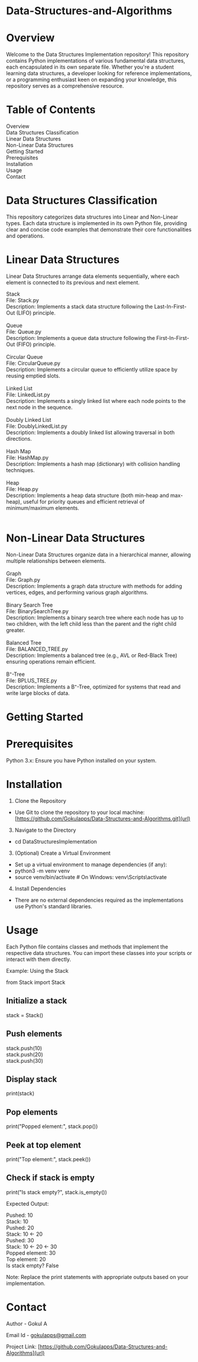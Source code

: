 # Data-Structures-and-Algorithms

# Overview 
Welcome to the Data Structures Implementation repository! This repository contains Python implementations of various fundamental data structures, each encapsulated in its own separate file. Whether you're a student learning data structures, a developer looking for reference implementations, or a programming enthusiast keen on expanding your knowledge, this repository serves as a comprehensive resource. <br/>

# Table of Contents
Overview <br/>
Data Structures Classification <br/>
Linear Data Structures <br/>
Non-Linear Data Structures <br/>
Getting Started <br/>
Prerequisites <br/>
Installation <br/>
Usage <br/>
Contact <br/>

# Data Structures Classification 
This repository categorizes data structures into Linear and Non-Linear types. Each data structure is implemented in its own Python file, providing clear and concise code examples that demonstrate their core functionalities and operations. <br/>

# Linear Data Structures
Linear Data Structures arrange data elements sequentially, where each element is connected to its previous and next element. <br/>

Stack <br/>
File: Stack.py <br/>
Description: Implements a stack data structure following the Last-In-First-Out (LIFO) principle. <br/>
<br/>
Queue <br/>
File: Queue.py <br/>
Description: Implements a queue data structure following the First-In-First-Out (FIFO) principle. <br/>
<br/>
Circular Queue <br/>
File: CircularQueue.py <br/>
Description: Implements a circular queue to efficiently utilize space by reusing emptied slots. <br/>
<br/>
Linked List <br/>
File: LinkedList.py <br/>
Description: Implements a singly linked list where each node points to the next node in the sequence. <br/> 
<br/> 
Doubly Linked List <br/>
File: DoublyLinkedList.py <br/>
Description: Implements a doubly linked list allowing traversal in both directions. <br/>
<br/>
Hash Map <br/>
File: HashMap.py <br/>
Description: Implements a hash map (dictionary) with collision handling techniques. <br/>
<br/>
Heap <br/>
File: Heap.py <br/>
Description: Implements a heap data structure (both min-heap and max-heap), useful for priority queues and efficient retrieval of minimum/maximum elements. <br/>
<br/>
# Non-Linear Data Structures
Non-Linear Data Structures organize data in a hierarchical manner, allowing multiple relationships between elements. <br/>
<br/>
Graph <br/>
File: Graph.py <br/>
Description: Implements a graph data structure with methods for adding vertices, edges, and performing various graph algorithms. <br/>
<br/>
Binary Search Tree <br/>
File: BinarySearchTree.py <br/>
Description: Implements a binary search tree where each node has up to two children, with the left child less than the parent and the right child greater. <br/>
<br/>
Balanced Tree <br/>
File: BALANCED_TREE.py <br/>
Description: Implements a balanced tree (e.g., AVL or Red-Black Tree) ensuring operations remain efficient. <br/>
<br/>
B⁺-Tree <br/>
File: BPLUS_TREE.py <br/> 
Description: Implements a B⁺-Tree, optimized for systems that read and write large blocks of data. <br/>

# Getting Started
 
# Prerequisites
Python 3.x: Ensure you have Python installed on your system.

# Installation
1. Clone the Repository 

* Use Git to clone the repository to your local machine: 
[https://github.com/Gokulapps/Data-Structures-and-Algorithms.git](url)
 
3. Navigate to the Directory 

* cd DataStructuresImplementation 
 
3. (Optional) Create a Virtual Environment 

* Set up a virtual environment to manage dependencies (if any): 
* python3 -m venv venv  
* source venv/bin/activate  # On Windows: venv\Scripts\activate  
 
4. Install Dependencies 
* There are no external dependencies required as the implementations use Python's standard libraries. 

# Usage
Each Python file contains classes and methods that implement the respective data structures. You can import these classes into your scripts or interact with them directly. <br/>

Example: Using the Stack <br/>

from Stack import Stack  <br/> 
  
## Initialize a stack  
stack = Stack()  <br/>
  
## Push elements  
stack.push(10)  <br/>
stack.push(20)  <br/>
stack.push(30)  <br/>
  
## Display stack  
print(stack)  <br/>
  
## Pop elements  
print("Popped element:", stack.pop())  <br/>
  
## Peek at top element  
print("Top element:", stack.peek())  <br/>
  
## Check if stack is empty  
print("Is stack empty?", stack.is_empty()) <br/>  
 
Expected Output: <br/>

Pushed: 10  <br/>
Stack: 10  <br/>
Pushed: 20  <br/>
Stack: 10 <- 20  <br/>
Pushed: 30  <br/>
Stack: 10 <- 20 <- 30  <br/>
Popped element: 30  <br/>
Top element: 20  <br/>
Is stack empty? False <br/> 
 
Note: Replace the print statements with appropriate outputs based on your implementation. <br/>

# Contact

Author - Gokul A <br/>
 
Email Id - gokulapps@gmail.com <br/>

Project Link: [https://github.com/Gokulapps/Data-Structures-and-Algorithms](url) <br/>

